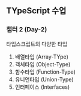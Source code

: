 ## TYpeScript 수업

### 챕터 2 (Day-2)

타입스크립트의 다양한 타입

1. 배열타입 (Array-TYpe)
2. 객체타입 (Object-Type)
3. 함수타입 (Function-Type)
4. 유니언타입 (Union-Type)
5. 인터페이스 (Interfaces)
